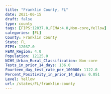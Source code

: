 ```yaml
---
title: "Franklin County, FL"
date: 2021-06-15
draft: false
type: county
tags: [FIPS:12037.0,FEMA:4.0,Non-core,Yellow]
categories: [FL]
County: Franklin County
State: FL
FIPS: 12037.0
FEMA_Region: 4.0
Population: 12125.0
NCHS_Urban_Rural_Classification: Non-core
Tests_in_prior_14_days: 136.0
Fourteen_day_test_rate_per_100000: 1122.0
Percent_Positivity_in_prior_14_days: 0.051
Level: Yellow
url: /states/FL/franklin-county
---
```



